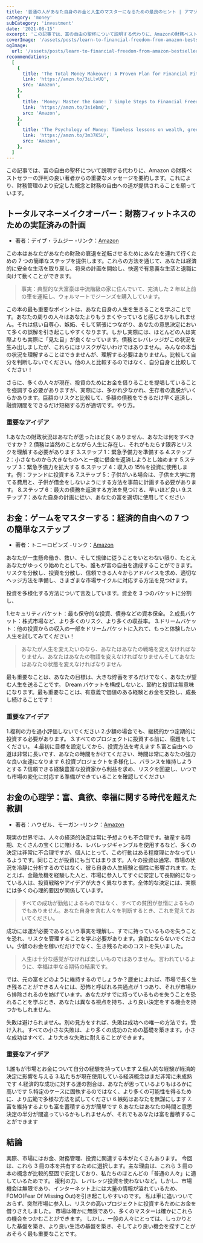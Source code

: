 ```yaml
---
title: '普通の人があなた自身のお金と人生のマスターになるための最良のヒント | アマゾンファイナンスのベストセラーから学ぶ'
category: 'money'
subCategory: 'investment'
date: '2021-08-15'
excerpt: 'この記事では、富の自由の聖杯について説明する代わりに、Amazonの財務ベストセラーの評判の良い著者からの重要なメッセージを要約します。これにより、財務管理のより安定した概念と財務の自由への道が提供されることを願っています。'
coverImage: '/assets/posts/learn-to-financial-freedom-from-amazon-bestsellers/cover.jpg'
ogImage:
  url: '/assets/posts/learn-to-financial-freedom-from-amazon-bestsellers/cover.jpg'
recommendations:
  [
    {
      title: 'The Total Money Makeover: A Proven Plan for Financial Fitness',
      link: 'https://amzn.to/3iLlvUQ',
      src: 'Amazon',
    },
    {
      title: 'Money: Master the Game: 7 Simple Steps to Financial Freedom',
      link: 'https://amzn.to/3siebmQ',
      src: 'Amazon',
    },
    {
      title: 'The Psychology of Money: Timeless lessons on wealth, greed, and happiness',
      link: 'https://amzn.to/3m37K5U',
      src: 'Amazon',
    },
  ]
---
```


この記事では、富の自由の聖杯について説明する代わりに、Amazon の財務ベストセラーの評判の良い著者からの重要なメッセージを要約します。これにより、財務管理のより安定した概念と財務の自由への道が提供されることを願っています。

## トータルマネーメイクオーバー：財務フィットネスのための実証済みの計画

- 著者：デイブ・ラムジー -リンク：[Amazon](https://amzn.to/3iLlvUQ)

この本はあなたがあなたの財政の衰退を逆転させるためにあなたを連れて行くための 7 つの簡単なステップを提供します。これらの方法を通じて、あなたは経済的に安全な生活を取り戻し、将来の計画を開始し、快適で有意義な生活と退職に向けて動くことができます。

> 事実：典型的な大富豪は中流階級の家に住んでいて、完済した 2 年以上前の車を運転し、ウォルマートでジーンズを購入しています。

この本の最も重要なポイントは、あなた自身の人生を生きることを学ぶことです。あなたの周りの人々はあなたよりもうまくやっていると感じるかもしれません。それは低い自尊心、嫉妬、そして緊張につながり、あなたの意思決定において多くの誤解を引き起こしやすくなります。しかし実際には、ほとんどの人は実際よりも実際に「見た目」が良くなっています。債務とレバレッジがこの状況を生み出しましたが、これらにはリスクがないわけではありません。みんなの本当の状況を理解することはできませんが、理解する必要はありません。比較して自分を判断しないでください。他の人と比較するのではなく、自分自身と比較してください！

さらに、多くの人々が現在、投資のためにお金を借りることを提唱していることを強調する必要がありますが、実際には、多かれ少なかれ、生存者の逸脱がいくらかあります。巨額のリスクと比較して、多額の債務をできるだけ早く返済し、融資期間をできるだけ短縮する方が適切です。やり方。

### 重要なアイデア

1.あなたの財政状況はあなたが思ったほど良くありません、あなたは何をすべきですか？ 2.債務は当然のことながら人生に存在し、それがもたらす限界とリスクを理解する必要があります 3.ステップ 1：緊急予備力を準備する 4.ステップ 2：小さなものから大きなものへと一度に借金を返済しようとし始めます 5.ステップ 3：緊急予備力を拡大する 6.ステップ 4：収入の 15％を投資に使用します。例：ファンドに投資する 7.ステップ 5：子供がいる場合は、子供を大学に育てる費用と、子供が借金をしないようにする方法を事前に計画する必要があります。 8.ステップ 6：最大の債務を返済する方法を見つける、早いほど良い 9.ステップ 7：あなた自身の計画に従い、あなたの富を適切に使用してください

## お金：ゲームをマスターする：経済的自由への 7 つの簡単なステップ

- 著者：トニーロビンズ -リンク：[Amazon](https://amzn.to/3siebmQ)

あなたが一生懸命働き、救い、そして規律に従うことをいとわない限り、たとえあなたがゆっくり始めたとしても、誰もが富の自由を達成することができます。リスクを分散し、投資を分散し、信頼できる人々からアドバイスを求め、適切なヘッジ方法を準備し、さまざまな市場サイクルに対応する方法を見つけます。

投資を多様化する方法について言及しています。資金を 3 つのバケットに分割し、

1.セキュリティバケット：最も保守的な投資、債券などの資本保全。 2.成長バケット：株式市場など、より多くのリスク、より多くの収益率。 3.ドリームバケット：他の投資からの収入の一部をドリームバケットに入れて、もっと体験したい人生を試してみてください！

> あなたが人生を変えたいのなら、あなたはあなたの戦略を変えなければなりません、あなたはあなたの物語を変えなければなりませんそしてあなたはあなたの状態を変えなければなりません

最も重要なことは、あなたの目標は、大きな貯蓄をするだけでなく、あなたが望む人生を送ることです。 Dream バケットを構成しないと、節約と投資は無意味になります。最も重要なことは、有意義で価値のある経験とお金を交換し、成長し続けることです！

### 重要なアイデア

1.複利の力を過小評価しないでください 2.少額の場合でも、継続的かつ定期的に投資する必要があります。 3.すべてのプロジェクトに投資する前に、宿題をしてください。 4.最初に目標を設定してから、投資方法を考えます 5.富と自由への道は非常に長いです、あなたの時間をかけてください、時間は常にあなたの強力な良い友達になります 6.投資プロジェクトを多様化し、バランスを維持しようとする 7.信頼できる経験豊富な投資家から利益を求め、リスクを回避し、いつでも市場の変化に対応する準備ができていることを確認してください

## お金の心理学：富、貪欲、幸福に関する時代を超えた教訓

- 著者：ハウゼル、モーガン -リンク：[Amazon](https://amzn.to/3m37K5U)

現実の世界では、人々の経済的決定は常に予想よりも不合理です。破産する時期、たくさんの宝くじに賭ける、レバレッジギャンブルを使用するなど、多くの決定は非常に不合理ですが、個人にとって、この行動はある程度理にかなっているようです。同じことが投資にも当てはまります。人々の投資は通常、市場の状況を冷静に分析するのではなく、彼ら自身の人生経験と個性に影響されます。たとえば、金融危機を経験した人と、市場に参入してすぐに安定して長期的になっている人は、投資戦略やアイデアが大きく異なります。全体的な決定には、実際には多くの心理的要因が関係しています。

> すべての成功が勤勉によるものではなく、すべての貧困が怠惰によるものでもありません。あなた自身を含む人々を判断するとき、これを覚えておいてください。

成功には運が必要であるという事実を理解し、すでに持っているものを失うことを恐れ、リスクを管理することを学ぶ必要があります。貪欲にならないでください。少額のお金を稼いだだけでなく、生き残るためのコストを失いました。

> 人生は十分な感覚がなければ楽しいものではありません。言われているように、幸福は単なる期待の結果です。

では、元の富をどのように維持するのでしょうか？歴史によれば、市場で長く生き残ることができる人々には、恐怖と呼ばれる共通点が 1 つあり、それが市場から排除されるのを妨げています。あなたがすでに持っているものを失うことを恐れることを学ぶとき、あなたは異なる視点を持ち、より良い決定をする機会を持つかもしれません。

失敗は避けられません。別の見方をすれば、失敗は成功への唯一の方法です。受け入れ。すべての小さな失敗は、より多くの成功のための基礎を築きます。小さな成功はすべて、より大きな失敗に耐えることができます。

### 重要なアイデア

1.誰もが市場とお金について自分の経験を持っています 2.個人的な経験が経済的決定に影響を与える 3.私たちが現在使用している経済概念はまだ非常に未成熟です 4.経済的な成功に対する運の割合は、あなたが思っているよりもはるかに高いです 5.特定のケースに固執するのではなく、より多くの可能性を得るために、より広範で多様な方法を試してください 6.嫉妬はあなたを無謀にします 7.富を維持するよりも富を蓄積する方が簡単です 8.あなたはあなたの時間と意思決定の半分が間違っているかもしれませんが、それでもあなたは富を蓄積することができます

## 結論

実際、市場にはお金、財務管理、投資に関連する本がたくさんあります。 今回は、これら 3 冊の本を共有するために選択します。主な理由は、これら 3 冊の本の概念が比較的堅固で安定しており、私たちのほとんどの「普通の人々」に適しているためです。 複利の力、レバレッジ投資を使わないなど。しかし、市場機会は無限であり、インターネット上には大量の情報が溢れているため、FOMO(Fear Of Missing Out)を引き起こしやすいのです。 私は車に追いついておらず、突然市場に参入し、リスクの高いプロジェクトに投資するためにお金を借りさえしました。 市場は確かに無限であり、多くのマスターは確かにこれらの機会をつかむことができます。 しかし、一般の人々にとっては、しっかりとした基盤を築き、より良い生活の基盤を築き、そしてより良い機会を探すことがおそらく最も重要なことです。
